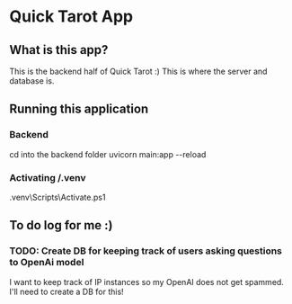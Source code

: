 # Quick Tarot App

## What is this app?
This is the backend half of Quick Tarot :) 
This is where the server and database is.

## Running this application
### Backend
cd into the backend folder
uvicorn main:app --reload

### Activating /.venv
.venv\Scripts\Activate.ps1

## To do log for me :)
### TODO: Create DB for keeping track of users asking questions to OpenAi model
I want to keep track of IP instances so my OpenAI does not get spammed.
I'll need to create a DB for this!
